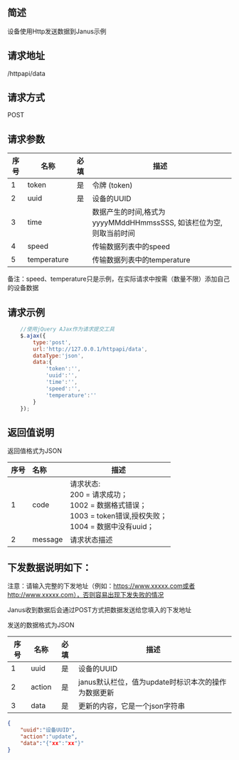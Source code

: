 ## 简述

设备使用Http发送数据到Janus示例

## 请求地址
/httpapi/data

## 请求方式
POST

## 请求参数

序号|名称 | 必填 | 描述
--------- |--------- | :------: | -------------------------------------------------------------
1|token     | 是      | 令牌 (token)
2|uuid      |  是| 设备的UUID
3|time      |  | 数据产生的时间,格式为yyyyMMddHHmmssSSS, 如该栏位为空,则取当前时间
4|speed     |  | 传输数据列表中的speed
5|temperature | | 传输数据列表中的temperature

备注：speed、temperature只是示例，在实际请求中按需（数量不限）添加自己的设备数据

## 请求示例

``` JavaScript
    //使用jQuery AJax作为请求提交工具
    $.ajax({
        type:'post',
        url:'http://127.0.0.1/httpapi/data',
        dataType:'json',
        data:{
            'token':'',
            'uuid':'',
            'time':'',
            'speed':'',
            'temperature':''
        }
    });

```

## 返回值说明

返回值格式为JSON

序号|名称  | 描述
--------- | :------ | -------------------------------------------------------------
1|code     | 请求状态: <br/>200 = 请求成功；<br/>1002 = 数据格式错误；<br/>1003 = token错误,授权失败；<br/>1004 = 数据中没有uuid；<br/>
2|message      |  请求状态描述

## 下发数据说明如下：

注意：请输入完整的下发地址（例如：https://www.xxxxx.com或者http://www.xxxxx.com），否则容易出现下发失败的情况 

Janus收到数据后会通过POST方式把数据发送给您填入的下发地址

发送的数据格式为JSON

序号|名称 | 必填 | 描述
--------- |--------- | :------: | -------------------------------------------------------------
1|uuid      |  是| 设备的UUID
2|action      | 是 | janus默认栏位，值为update时标识本次的操作为数据更新
3|data     | 是 | 更新的内容，它是一个json字符串 

``` JSON
{
    "uuid":"设备UUID", 
    "action":"update", 
    "data":"{"xx":"xx"}" 
}
```